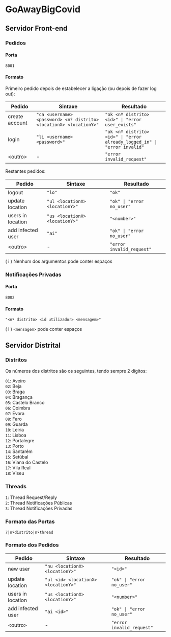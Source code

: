 # GoAwayBigCovid

## Servidor Front-end

### Pedidos

#### Porta

`8001`

#### Formato

Primeiro pedido depois de estabelecer a ligação (ou depois de fazer log out):

| Pedido | Sintaxe | Resultado |
| --- | --- | --- |
| create account | `"ca <username> <password> <nº distrito> <locationX> <locationY>"` | <code>"ok &lt;nº distrito&gt; &lt;id&gt;" &#124; "error user_exists"</code> |
| login | `"li <username> <password>"` | <code>"ok &lt;nº distrito&gt; &lt;id&gt;" &#124; "error already_logged_in" &#124; "error invalid"</code> |
| \<outro\> | - | `"error invalid_request"` |

Restantes pedidos:

| Pedido | Sintaxe | Resultado |
| --- | --- | --- |
| logout | `"lo"` | `"ok"` |
| update location | `"ul <locationX> <locationY>"` | <code>"ok" &#124; "error no_user"</code> |
| users in location | `"us <locationX> <locationY>"` | `"<number>"` |
| add infected user | `"ai"` | <code>"ok" &#124; "error no_user"</code> |
| \<outro\> | - | `"error invalid_request"` |

( i ) Nenhum dos argumentos pode conter espaços

### Notificações Privadas

#### Porta

`8002`

#### Formato

`"<nº distrito> <id utilizador> <mensagem>"`

( i ) `<mensagem>` pode conter espaços

## Servidor Distrital

### Distritos

Os números dos distritos são os seguintes, tendo sempre 2 dígitos:

`01`: Aveiro\
`02`: Beja\
`03`: Braga\
`04`: Bragança\
`05`: Castelo Branco\
`06`: Coimbra\
`07`: Évora\
`08`: Faro\
`09`: Guarda\
`10`: Leiria\
`11`: Lisboa\
`12`: Portalegre\
`13`: Porto\
`14`: Santarém\
`15`: Setúbal\
`16`: Viana do Castelo\
`17`: Vila Real\
`18`: Viseu

### Threads

`1`: Thread Request/Reply\
`2`: Thread Notificações Públicas\
`3`: Thread Notificações Privadas

### Formato das Portas

`7|nºdistrito|nºthread`

### Formato dos Pedidos

| Pedido | Sintaxe | Resultado |
| --- | --- | --- |
| new user | `"nu <locationX> <locationY>"` | `"<id>"` |
| update location | `"ul <id> <locationX> <locationY>"` | <code>"ok" &#124; "error no_user"</code> |
| users in location | `"us <locationX> <locationY>"` | `"<number>"` |
| add infected user | `"ai <id>"` | <code>"ok" &#124; "error no_user"</code> |
| \<outro\> | - | `"error invalid_request"` |
